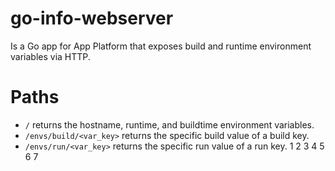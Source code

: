 # go-info-webserver
Is a Go app for App Platform that exposes build and runtime environment variables via HTTP.

# Paths
- `/` returns the hostname, runtime, and buildtime environment variables.
- `/envs/build/<var_key>` returns the specific build value of a build key.
- `/envs/run/<var_key>` returns the specific run value of a run key.
1
2
3
4
5
6
7
